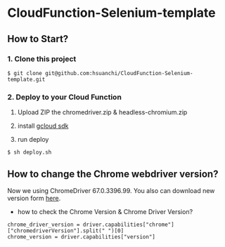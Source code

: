 # CloudFunction-Selenium-template

## How to Start?
### 1. Clone this project
```
$ git clone git@github.com:hsuanchi/CloudFunction-Selenium-template.git
```

### 2. Deploy to your Cloud Function
1. Upload ZIP the chromedriver.zip & headless-chromium.zip

2. install [gcloud sdk](https://www.maxlist.xyz/2021/08/28/en-quickstart-python-cloudfunction-deploy-with-gcloud-sdk/)
3. run deploy
```
$ sh deploy.sh
```


## How to change the Chrome webdriver version?
Now we using ChromeDriver 67.0.3396.99. You also can download new version form [here](https://chromedriver.chromium.org/home).

* how to check the Chrome Version & Chrome Driver Version?
```
chrome_driver_version = driver.capabilities["chrome"]["chromedriverVersion"].split(" ")[0]
chrome_version = driver.capabilities["version"]
```
